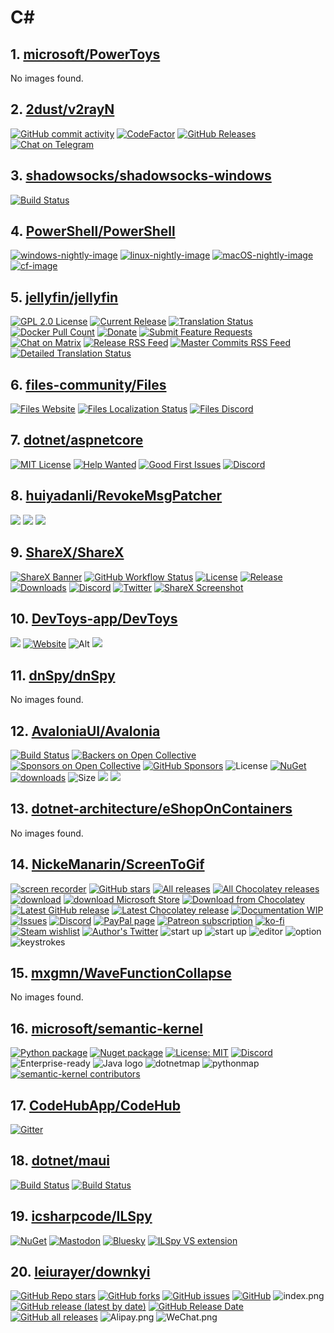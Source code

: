 <!-- 这是由脚本自动生成的文件，请勿直接修改此文件！ -->

# C#

## 1. [microsoft/PowerToys](https://github.com/microsoft/PowerToys)

No images found.

## 2. [2dust/v2rayN](https://github.com/2dust/v2rayN)

[![GitHub commit activity](https://img.shields.io/github/commit-activity/m/2dust/v2rayN)](https://github.com/2dust/v2rayN/commits/master)
[![CodeFactor](https://www.codefactor.io/repository/github/2dust/v2rayn/badge)](https://www.codefactor.io/repository/github/2dust/v2rayn)
[![GitHub Releases](https://img.shields.io/github/downloads/2dust/v2rayN/latest/total?logo=github)](https://github.com/2dust/v2rayN/releases)
[![Chat on Telegram](https://img.shields.io/badge/Chat%20on-Telegram-brightgreen.svg)](https://t.me/v2rayn)

## 3. [shadowsocks/shadowsocks-windows](https://github.com/shadowsocks/shadowsocks-windows)

[![Build Status](https://ci.appveyor.com/api/projects/status/tfw57q6eecippsl5/branch/master?svg=true)](https://ci.appveyor.com/project/celeron533/shadowsocks-windows)

## 4. [PowerShell/PowerShell](https://github.com/PowerShell/PowerShell)

[![windows-nightly-image](https://powershell.visualstudio.com/PowerShell/_apis/build/status/PowerShell-CI-Windows-daily)](https://powershell.visualstudio.com/PowerShell/_build?definitionId=32)
[![linux-nightly-image](https://powershell.visualstudio.com/PowerShell/_apis/build/status/PowerShell-CI-linux-daily?branchName=master)](https://powershell.visualstudio.com/PowerShell/_build?definitionId=23)
[![macOS-nightly-image](https://powershell.visualstudio.com/PowerShell/_apis/build/status/PowerShell-CI-macos-daily?branchName=master)](https://powershell.visualstudio.com/PowerShell/_build?definitionId=24)
[![cf-image](https://www.codefactor.io/repository/github/powershell/powershell/badge)](https://www.codefactor.io/repository/github/powershell/powershell)

## 5. [jellyfin/jellyfin](https://github.com/jellyfin/jellyfin)

[![GPL 2.0 License](https://img.shields.io/github/license/jellyfin/jellyfin.svg)](https://github.com/jellyfin/jellyfin)
[![Current Release](https://img.shields.io/github/release/jellyfin/jellyfin.svg)](https://github.com/jellyfin/jellyfin/releases)
[![Translation Status](https://translate.jellyfin.org/widgets/jellyfin/-/jellyfin-core/svg-badge.svg)](https://translate.jellyfin.org/projects/jellyfin/jellyfin-core/?utm_source=widget)
[![Docker Pull Count](https://img.shields.io/docker/pulls/jellyfin/jellyfin.svg)](https://hub.docker.com/r/jellyfin/jellyfin)
[![Donate](https://img.shields.io/opencollective/all/jellyfin.svg?label=backers)](https://opencollective.com/jellyfin)
[![Submit Feature Requests](https://img.shields.io/badge/fider-vote%20on%20features-success.svg)](https://features.jellyfin.org)
[![Chat on Matrix](https://img.shields.io/matrix/jellyfinorg:matrix.org.svg?logo=matrix)](https://matrix.to/#/#jellyfinorg:matrix.org)
[![Release RSS Feed](https://img.shields.io/badge/rss-releases-ffa500?logo=rss)](https://github.com/jellyfin/jellyfin/releases.atom)
[![Master Commits RSS Feed](https://img.shields.io/badge/rss-commits-ffa500?logo=rss)](https://github.com/jellyfin/jellyfin/commits/master.atom)
[![Detailed Translation Status](https://translate.jellyfin.org/widgets/jellyfin/-/jellyfin-web/multi-auto.svg)](https://translate.jellyfin.org/engage/jellyfin/?utm_source=widget)

## 6. [files-community/Files](https://github.com/files-community/Files)

[![Files Website](https://img.shields.io/badge/Files-Website-F9B81F)](https://files.community/)
[![Files Localization Status](https://badges.crowdin.net/files-app/localized.svg)](https://crowdin.com/project/files-app)
[![Files Discord](https://img.shields.io/discord/725513575971684472?label=Discord&#38;color=7289da)](https://discord.gg/files)

## 7. [dotnet/aspnetcore](https://github.com/dotnet/aspnetcore)

[![MIT License](https://img.shields.io/github/license/dotnet/aspnetcore?color=%230b0&#38;style=flat-square)](https://github.com/dotnet/aspnetcore/blob/main/LICENSE.txt)
[![Help Wanted](https://img.shields.io/github/issues/dotnet/aspnetcore/help%20wanted?color=%232EA043&#38;label=help%20wanted&#38;style=flat-square)](https://github.com/dotnet/aspnetcore/issues?q=is%3Aissue+is%3Aopen+label%3A%22help+wanted%22)
[![Good First Issues](https://img.shields.io/github/issues/dotnet/aspnetcore/good%20first%20issue?color=%23512BD4&#38;label=good%20first%20issue&#38;style=flat-square)](https://github.com/dotnet/aspnetcore/issues?q=is%3Aissue+is%3Aopen+label%3A%22good+first+issue%22)
[![Discord](https://img.shields.io/discord/732297728826277939?style=flat-square&#38;label=Discord&#38;logo=discord&#38;logoColor=white&#38;color=7289DA)](https://aka.ms/dotnet-discord)

## 8. [huiyadanli/RevokeMsgPatcher](https://github.com/huiyadanli/RevokeMsgPatcher)

[![](https://img.shields.io/badge/platform-windows-lightgrey.svg?style=flat-square)](https://www.microsoft.com/download/details.aspx?id=30653)
[![](https://img.shields.io/github/downloads/huiyadanli/RevokeMsgPatcher/total.svg?style=flat-square)](https://github.com/huiyadanli/RevokeMsgPatcher/releases)
[![](https://img.shields.io/appveyor/ci/huiyadanli/RevokeMsgPatcher.svg?style=flat-square)](https://ci.appveyor.com/project/huiyadanli/RevokeMsgPatcher)

## 9. [ShareX/ShareX](https://github.com/ShareX/ShareX)

[![ShareX Banner](https://getsharex.com/img/ShareX_Banner.png)](https://getsharex.com)
[![GitHub Workflow Status](https://img.shields.io/github/actions/workflow/status/ShareX/ShareX/build.yml?branch=develop&#38;label=Build&#38;cacheSeconds=3600)](https://github.com/ShareX/ShareX/actions/workflows/build.yml)
[![License](https://img.shields.io/github/license/ShareX/ShareX?label=License&#38;color=brightgreen&#38;cacheSeconds=3600)](./LICENSE.txt)
[![Release](https://img.shields.io/github/v/release/ShareX/ShareX?label=Release&#38;color=brightgreen&#38;cacheSeconds=3600)](https://github.com/ShareX/ShareX/releases/latest)
[![Downloads](https://img.shields.io/github/downloads/ShareX/ShareX/total?label=Downloads&#38;cacheSeconds=3600)](https://getsharex.com/downloads)
[![Discord](https://img.shields.io/discord/194170124859736065?label=Discord&#38;cacheSeconds=3600)](https://discord.gg/ShareX)
[![Twitter](https://img.shields.io/twitter/follow/ShareX?cacheSeconds=3600)](https://twitter.com/intent/follow?screen_name=ShareX)
[![ShareX Screenshot](https://getsharex.com/img/ShareX_Screenshot.png)](https://getsharex.com)

## 10. [DevToys-app/DevToys](https://github.com/DevToys-app/DevToys)

[![](https://badges.crowdin.net/devtoys/localized.svg)](https://crowdin.com/project/devtoys)
[![Website](https://img.shields.io/badge/Website-devtoys.app-blue)](https://devtoys.app)
![Alt](https://repobeats.axiom.co/api/embed/324efe7f02eac0ea57d264c986651a346e86caf9.svg)
[![](https://contrib.rocks/image?repo=DevToys-app/DevToys)](https://github.com/DevToys-app/DevToys/graphs/contributors)

## 11. [dnSpy/dnSpy](https://github.com/dnSpy/dnSpy)

No images found.

## 12. [AvaloniaUI/Avalonia](https://github.com/AvaloniaUI/Avalonia)

[![Build Status](https://dev.azure.com/AvaloniaUI/AvaloniaUI/_apis/build/status/AvaloniaUI.Avalonia)](https://dev.azure.com/AvaloniaUI/AvaloniaUI/_build/latest?definitionId=4)
[![Backers on Open Collective](https://img.shields.io/opencollective/backers/Avalonia?logo=opencollective)](#backers)
[![Sponsors on Open Collective](https://img.shields.io/opencollective/sponsors/Avalonia?logo=opencollective)](#sponsors)
[![GitHub Sponsors](https://img.shields.io/github/sponsors/AvaloniaUI?logo=github)](https://github.com/sponsors/AvaloniaUI)
![License](https://img.shields.io/github/license/avaloniaui/avalonia.svg)
[![NuGet](https://img.shields.io/nuget/v/Avalonia.svg)](https://www.nuget.org/packages/Avalonia)
[![downloads](https://img.shields.io/nuget/dt/avalonia)](https://www.nuget.org/packages/Avalonia)
![Size](https://img.shields.io/github/repo-size/avaloniaui/avalonia.svg)
[![](https://opencollective.com/Avalonia/contributors.svg?width=890&#38;button=false)](https://github.com/AvaloniaUI/Avalonia/graphs/contributors)
[![](https://opencollective.com/Avalonia/backers.svg?width=890)](https://opencollective.com/Avalonia#backers)

## 13. [dotnet-architecture/eShopOnContainers](https://github.com/dotnet-architecture/eShopOnContainers)

No images found.

## 14. [NickeManarin/ScreenToGif](https://github.com/NickeManarin/ScreenToGif)

[![screen recorder](https://www.screentogif.com/logos/ms-icon-144x144.png)](https://github.com/NickeManarin/ScreenToGif)
[![GitHub stars](https://img.shields.io/github/stars/NickeManarin/ScreenToGif.svg)](https://github.com/NickeManarin/ScreenToGif/stargazers)
[![All releases](https://img.shields.io/github/downloads/NickeManarin/ScreenToGif/total.svg)](https://github.com/NickeManarin/ScreenToGif/releases)
[![All Chocolatey releases](https://img.shields.io/chocolatey/dt/screentogif.svg)](https://chocolatey.org/packages/screentogif)
[![download](https://www.screentogif.com/wiki/download-now.png)](https://github.com/NickeManarin/ScreenToGif/releases)
[![download Microsoft Store](https://www.screentogif.com/wiki/download-store.png)](https://www.microsoft.com/en-us/p/screentogif/9n3sqk8pds8g)
[![Download from Chocolatey](https://www.screentogif.com/wiki/download-chocolatey.png)](https://chocolatey.org/packages/screentogif)
[![Latest GitHub release](https://img.shields.io/github/release/nickemanarin/screentogif.svg)](https://github.com/NickeManarin/ScreenToGif/releases/latest)
[![Latest Chocolatey release](https://img.shields.io/chocolatey/v/screentogif.svg)](https://chocolatey.org/packages/screentogif)
[![Documentation WIP](https://img.shields.io/badge/Docs-WIP-red.svg)](https://github.com/NickeManarin/ScreenToGif/wiki/Help)
[![Issues](https://img.shields.io/github/issues/NickeManarin/ScreenToGif.svg)](https://github.com/NickeManarin/ScreenToGif/issues)
[![Discord](https://img.shields.io/discord/318260719680356352.svg)](https://discord.gg/XgEqDHX)
[![PayPal page](https://img.shields.io/badge/donate-Paypal-fd8200.svg)](https://www.paypal.com/cgi-bin/webscr?cmd=_donations&#38;business=JCY2BGLULSWVJ&#38;lc=US&#38;item_name=ScreenToGif&#38;item_number=screentogif&#38;currency_code=USD&#38;bn=PP%2dDonationsBF%3abtn_donateCC_LG%2egif%3aNonHosted)
[![Patreon subscription](https://img.shields.io/badge/subscribe-Patreon-orange.svg)](https://www.patreon.com/nicke)
[![ko-fi](https://www.ko-fi.com/img/githubbutton_sm.svg)](https://ko-fi.com/B0B7Y5Z9)
[![Steam wishlist](https://img.shields.io/badge/donate-Steam-171a21.svg)](http://steamcommunity.com/id/nickesm/wishlist)
[![Author&#39;s Twitter](https://img.shields.io/badge/Twitter-%40NickeManarin-blue.svg)](https://twitter.com/NickeManarin)
![start up](https://www.screentogif.com/media/Recorder.png)
![start up](https://www.screentogif.com/media/Startup.png)
![editor](https://www.screentogif.com/media/Editor.gif)
![option](https://www.screentogif.com/media/Options.gif)
![keystrokes](https://www.screentogif.com/media/Keys.gif)

## 15. [mxgmn/WaveFunctionCollapse](https://github.com/mxgmn/WaveFunctionCollapse)

No images found.

## 16. [microsoft/semantic-kernel](https://github.com/microsoft/semantic-kernel)

[![Python package](https://img.shields.io/pypi/v/semantic-kernel)](https://pypi.org/project/semantic-kernel/)
[![Nuget package](https://img.shields.io/nuget/vpre/Microsoft.SemanticKernel)](https://www.nuget.org/packages/Microsoft.SemanticKernel/)
[![License: MIT](https://img.shields.io/github/license/microsoft/semantic-kernel)](https://github.com/microsoft/semantic-kernel/blob/main/LICENSE)
[![Discord](https://img.shields.io/discord/1063152441819942922?label=Discord&#38;logo=discord&#38;logoColor=white&#38;color=d82679)](https://aka.ms/SKDiscord)
![Enterprise-ready](https://learn.microsoft.com/en-us/semantic-kernel/media/enterprise-ready.png)
![Java logo](https://upload.wikimedia.org/wikipedia/en/3/30/Java_programming_language_logo.svg)
![dotnetmap](https://learn.microsoft.com/en-us/semantic-kernel/media/dotnetmap.png)
![pythonmap](https://learn.microsoft.com/en-us/semantic-kernel/media/pythonmap.png)
[![semantic-kernel contributors](https://contrib.rocks/image?repo=microsoft/semantic-kernel)](https://github.com/microsoft/semantic-kernel/graphs/contributors)

## 17. [CodeHubApp/CodeHub](https://github.com/CodeHubApp/CodeHub)

[![Gitter](https://badges.gitter.im/thedillonb/CodeHub.svg)](https://gitter.im/thedillonb/CodeHub?utm_source=badge&#38;utm_medium=badge&#38;utm_campaign=pr-badge)

## 18. [dotnet/maui](https://github.com/dotnet/maui)

[![Build Status](https://dev.azure.com/xamarin/public/_apis/build/status/MAUI-public?repoName=dotnet%2Fmaui&#38;branchName=main&#38;label=Public)](https://dev.azure.com/xamarin/public/_build/latest?definitionId=57&#38;repoName=dotnet%2Fmaui&#38;branchName=main)
[![Build Status](https://devdiv.visualstudio.com/DevDiv/_apis/build/status/MAUI?repoName=dotnet%2Fmaui&#38;branchName=main&#38;label=Private)](https://devdiv.visualstudio.com/DevDiv/_build/latest?definitionId=13330&#38;repoName=dotnet%2Fmaui&#38;branchName=main)

## 19. [icsharpcode/ILSpy](https://github.com/icsharpcode/ILSpy)

[![NuGet](https://img.shields.io/nuget/v/ICSharpCode.Decompiler.svg)](https://nuget.org/packages/ICSharpCode.Decompiler)
[![Mastodon](https://img.shields.io/badge/dynamic/json?label=Mastodon&#38;query=totalItems&#38;url=https%3A%2F%2Fhachyderm.io%2Fusers%2Filspy%2Ffollowers.json&#38;logo=mastodon&#38;style=flat-square)](https://hachyderm.io/@ilspy)
[![Bluesky](https://img.shields.io/badge/Bluesky-0285FF?logo=bluesky&#38;logoColor=fff)](https://bsky.app/profile/ilspy.bsky.social)
[![ILSpy VS extension](https://img.shields.io/badge/VS%20Extension-ILSpy-blue.svg)](https://visualstudiogallery.msdn.microsoft.com/8ef1d688-f80c-4380-8004-2ec7f814e7de)

## 20. [leiurayer/downkyi](https://github.com/leiurayer/downkyi)

[![GitHub Repo stars](https://img.shields.io/github/stars/leiurayer/downkyi)](https://github.com/leiurayer/downkyi/stargazers)
[![GitHub forks](https://img.shields.io/github/forks/leiurayer/downkyi)](https://github.com/leiurayer/downkyi/network)
[![GitHub issues](https://img.shields.io/github/issues/leiurayer/downkyi)](https://github.com/leiurayer/downkyi/issues)
[![GitHub](https://img.shields.io/github/license/leiurayer/downkyi)](https://github.com/leiurayer/downkyi/blob/main/LICENSE)
![index.png](https://s2.loli.net/2022/06/04/dOsqtfBXceRgrj2.png)
[![GitHub release (latest by date)](https://img.shields.io/github/v/release/leiurayer/downkyi)](https://github.com/leiurayer/downkyi/releases/latest)
[![GitHub Release Date](https://img.shields.io/github/release-date/leiurayer/downkyi)](https://github.com/leiurayer/downkyi/releases/latest)
[![GitHub all releases](https://img.shields.io/github/downloads/leiurayer/downkyi/total)](https://github.com/leiurayer/downkyi/releases)
![Alipay.png](https://s2.loli.net/2022/06/04/6LpfinSa5FoZmNB.png)
![WeChat.png](https://s2.loli.net/2022/06/04/2yotOSvwmahPdXU.png)

